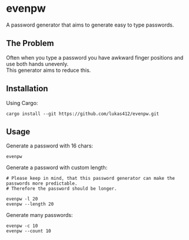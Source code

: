 # evenpw

A password generator that aims to generate easy to type passwords.

## The Problem

Often when you type a password you have awkward finger positions and use both hands unevenly.\
This generator aims to reduce this.

## Installation

Using Cargo:

    cargo install --git https://github.com/lukas412/evenpw.git

## Usage

Generate a password with 16 chars:

    evenpw

Generate a password with custom length:

    # Please keep in mind, that this password generator can make the passwords more predictable.
    # Therefore the password should be longer.

    evenpw -l 20
    evenpw --length 20

Generate many passwords:

    evenpw -c 10
    evenpw --count 10
